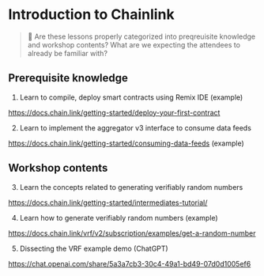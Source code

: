 # Introduction to Chainlink

> 🤔 Are these lessons properly categorized into preqreuisite knowledge and workshop contents? What are we expecting the attendees to already be familiar with?

## Prerequisite knowledge

1. Learn to compile, deploy smart contracts using Remix IDE (example)

https://docs.chain.link/getting-started/deploy-your-first-contract

2. Learn to implement the aggregator v3 interface to consume data feeds 

https://docs.chain.link/getting-started/consuming-data-feeds (example)

## Workshop contents

3. Learn the concepts related to generating verifiably random numbers 

https://docs.chain.link/getting-started/intermediates-tutorial/

4. Learn how to generate verifiably random numbers (example)

https://docs.chain.link/vrf/v2/subscription/examples/get-a-random-number

5. Dissecting the VRF example demo (ChatGPT)

https://chat.openai.com/share/5a3a7cb3-30c4-49a1-bd49-07d0d1005ef6